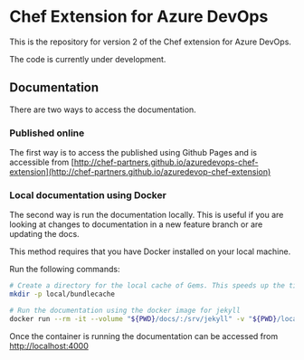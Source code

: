 # Chef Extension for Azure DevOps

This is the repository for version 2 of the Chef extension for Azure DevOps.

The code is currently under development.

## Documentation

There are two ways to access the documentation.

### Published online

The first way is to access the published using Github Pages and is accessible from [http://chef-partners.github.io/azuredevops-chef-extension](http://chef-partners.github.io/azuredevop-chef-extension)

### Local documentation using Docker

The second way is run the documentation locally. This is useful if you are looking at changes to documentation in a new feature branch or are updating the docs.

This method requires that you have Docker installed on your local machine.

Run the following commands:

```bash
# Create a directory for the local cache of Gems. This speeds up the time it takes to stand up the documentation on subsequent runs.
mkdir -p local/bundlecache

# Run the documentation using the docker image for jekyll
docker run --rm -it --volume "${PWD}/docs/:/srv/jekyll" -v "${PWD}/local/bundlecache:/usr/local/bundle" -e JEKYLL_ENV=docker -p 4000:4000 jekyll/jekyll:3.8 jekyll serve --config _config.yml,_config.docker.yml
```

Once the container is running the documentation can be accessed from [http://localhost:4000](https://localhost:4000)
